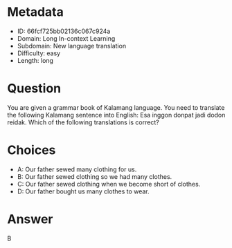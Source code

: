 # Metadata

- ID: 66fcf725bb02136c067c924a
- Domain: Long In-context Learning
- Subdomain: New language translation
- Difficulty: easy
- Length: long

# Question

You are given a grammar book of Kalamang language. You need to translate the following Kalamang sentence into English: Esa inggon donpat jadi dodon reidak. Which of the following translations is correct?

# Choices

- A: Our father sewed many clothing for us.
- B: Our father sewed clothing so we had many clothes.
- C: Our father sewed clothing when we become short of clothes.
- D: Our father bought us many clothes to wear.

# Answer

B
